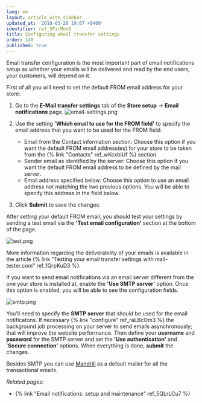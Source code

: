 ```yaml
---
lang: en
layout: article_with_sidebar
updated_at: '2018-03-26 19:07 +0400'
identifier: ref_5PirMonD
title: Configuring email transfer settings
order: 140
published: true
---
```

Email transfer configuration is the most important part of email notifications setup as whether your emails will be delivered and read by the end users, your customers, will depend on it.

First of all you will need to set the default FROM email address for your store:

1. Go to the **E-Mail transfer settings** tab of the **Store setup** -> **Email notifications** page.
   ![email-settings.png]({{site.baseurl}}/attachments/ref_5QLrLCu7/email-settings.png)

2. Use the setting **'Which email to use for the FROM field'** to specify the email address that you want to be used for the FROM field:
 
   * Email from the Contact information section: Choose this option if you want the default FROM email address(es) for your store to be taken from the {% link "Contacts" ref_wKcxbiUf %} section.
   * Sender email as identified by the server: Choose this option if you want the default FROM email address to be defined by the mail server.
   * Email address specified below: Choose this option to use an email address not matching the two previous options. You will be able to specify this address in the field below.

3. Click **Submit** to save the changes. 

After setting your default FROM email, you should test your settings by sending a test email via the **'Test email configuration'** section at the bottom of the page.

![test.png]({{site.baseurl}}/attachments/ref_5QLrLCu7/test.png)

More information regarding the deliverability of your emails is available in the article {% link "Testing your email transfer settings with mail-tester.com" ref_1QrpKuD3 %}. 

If you want to send email notifications via an email server different from the one your store is installed at, enable the **'Use SMTP server'** option. Once this option is enabled, you will be able to see the configuration fields.

![smtp.png]({{site.baseurl}}/attachments/ref_5PirMonD/smtp.png)

You'll need to specify the **SMTP server** that should be used for the email notificatons. If necessary {% link "configure" ref_raLBcOm3 %} the background job processing on your server to send emails asynchronously; that will improve the website performance. Then define your **username** and **password** for the SMTP server and set the **'Use authentication'** and '**Secure connection'** options. When everything is done, **submit** the changes. 

Besides SMTP you can use [Mandrill](https://market.x-cart.com/addons/mandrill-transactional-emails-integration.html "eMail Notifications: Set Up and Maintenance") as a default mailer for all the transactional emails.

_Related pages:_

   * {% link "Email notifications: setup and maintenance" ref_5QLrLCu7 %}
